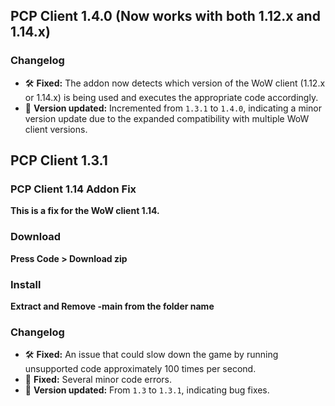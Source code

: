 ## PCP Client 1.4.0 (Now works with both 1.12.x and 1.14.x)

### Changelog
- 🛠 **Fixed:** The addon now detects which version of the WoW client (1.12.x or 1.14.x) is being used and executes the appropriate code accordingly.
- 🔄 **Version updated:** Incremented from `1.3.1` to `1.4.0`, indicating a minor version update due to the expanded compatibility with multiple WoW client versions.


## PCP Client 1.3.1
### PCP Client 1.14 Addon Fix

**This is a fix for the WoW client 1.14.**
### Download 
**Press Code > Download zip**
### Install 
**Extract and Remove -main from the folder name**
### Changelog
- 🛠 **Fixed:** An issue that could slow down the game by running unsupported code approximately 100 times per second.
- 🐛 **Fixed:** Several minor code errors.
- 🔄 **Version updated:** From `1.3` to `1.3.1`, indicating bug fixes.

